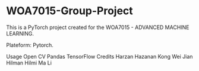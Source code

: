 # WOA7015-Group-Project
This is a PyTorch project created for the WOA7015 - ADVANCED MACHINE LEARNING.

Plateform:
Pytorch.

Usage
Open CV
Pandas
TensorFlow
Credits
Harzan Hazanan
Kong Wei Jian
Hilman Hilmi
Ma Li
